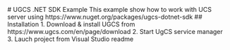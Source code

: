 <snippet>
  <content>
# UGCS .NET SDK Example
This example show how to work with UCS server using https://www.nuget.org/packages/ugcs-dotnet-sdk
## Installation
1. Download & install UGCS from https://www.ugcs.com/en/page/download
2. Start UgCS service manager
3. Lauch project from Visual Studio
	</content>
  <tabTrigger>readme</tabTrigger>
</snippet>